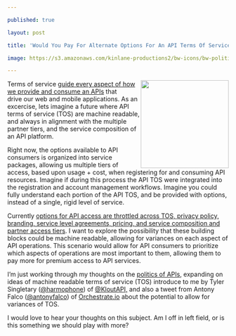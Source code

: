 ---
published: true
layout: post
title: 'Would You Pay For Alternate Options For An API Terms Of Service?'
image: https://s3.amazonaws.com/kinlane-productions2/bw-icons/bw-politics.png
---

<p><img class="c1" src="https://s3.amazonaws.com/kinlane-productions2/bw-icons/bw-politics.png" alt="" width="200" align="right" />
<p>Terms of service <a href="http://apievangelist.com/2014/04/10/the-levers-dials-and-switches-for-your-participation-in-the-api-economy/">guide every aspect of how we provide and consume an APIs</a>&nbsp;that drive&nbsp;our web and mobile applications. As an excercise, lets imagine a future where API terms of service (TOS) are machine readable, and always in alignment with the multiple partner tiers, and the service composition of an API platform.
<p>Right now, the options available to API consumers is organized into service packages, allowing us multiple tiers of access, based upon usage + cost, when registering for and consuming API resources. Imagine if during this process the API TOS were integrated into the registration and account management workflows. Imagine you could fully understand each portion of the API TOS, and be provided with options, instead of a single, rigid level of service.
<p>Currently <a href="http://apievangelist.com/2014/03/17/politics-of-apis/">options for API access are throttled across TOS, privacy policy, branding, service level agreements, pricing, and service composition and partner access tiers</a>. I want to explore the possibility that these building blocks could be machine readable, allowing for variances on each aspect of API operations. This scenario would allow for API consumers to prioritize which aspects of operations are most important to them, allowing them to pay more for premium access to API services.
<p>I&rsquo;m just working through my thoughts on the <a href="http://apievangelist.com/2014/03/17/politics-of-apis/">politics of APIs</a>, expanding on ideas of machine readable terms of service (TOS) introduce to me by Tyler Singletary (<a href="https://twitter.com/harmophone">@harmophone</a>)&nbsp;of <a href="https://twitter.com/KloutAPI">@KloutAPI,</a> and also a tweet from Antony Falco (<a href="https://twitter.com/antonyfalco">@antonyfalco</a>)&nbsp;of <a href="http://orchestrate.io/">Orchestrate.io</a>&nbsp;about the potential to allow for variances of TOS.
<p>I would love to hear your thoughts on this subject. Am I off in left field, or is this something we should play with more?

